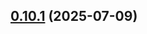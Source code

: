 ## [0.10.1](https://github.com/adepanges/teamretro-mcp-server/compare/v0.10.0...v0.10.1) (2025-07-09)



